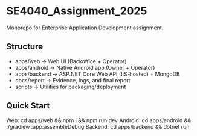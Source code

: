 ﻿# SE4040_Assignment_2025

Monorepo for Enterprise Application Development assignment.

## Structure
- apps/web      → Web UI (Backoffice + Operator)
- apps/android  → Native Android app (Owner + Operator)
- apps/backend  → ASP.NET Core Web API (IIS-hosted) + MongoDB
- docs/report   → Evidence, logs, and final report
- scripts       → Utilities for packaging/deployment

## Quick Start
Web:     cd apps/web && npm i && npm run dev
Android: cd apps/android && ./gradlew :app:assembleDebug
Backend: cd apps/backend && dotnet run

